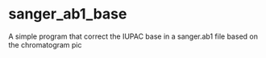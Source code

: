 # sanger_ab1_base
A simple program that correct the IUPAC base in a sanger.ab1 file based on the chromatogram pic

